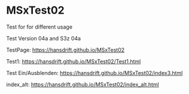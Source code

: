 # MSxTest02

Test for for different usage

Test Version 04a and S3z 04a


TestPage: https://hansdrift.github.io/MSxTest02


Test1: https://hansdrift.github.io/MSxTest02/Test1.html


Test Ein/Ausblenden: https://hansdrift.github.io/MSxTest02/index3.html


index_alt: https://hansdrift.github.io/MSxTest02/index_alt.html


